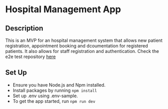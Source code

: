 # Hospital Management App

## Description
This is an MVP for an hospital management system that allows new patient registration, appointment booking and dcoumentation for registered patients. It also allows for staff registration and authentication. Check the e2e test repository [here](https://github.com/tolanibadmus/E2E-test-for-hospital-management-app)


## Set Up
- Ensure you have Node.js and Npm installed.
- Install packages by running `npm install`
- Set up .env using .env-sample.
- To get the app started, run `npm run dev`